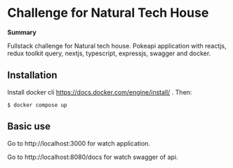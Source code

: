# Challenge for Natural Tech House

**Summary**

Fullstack challenge for Natural tech house. Pokeapi application with reactjs, redux toolkit query, nextjs, typescript, expressjs, swagger and docker.

## Installation

Install docker cli https://docs.docker.com/engine/install/ . Then:

```
$ docker compose up
```

## Basic use

Go to http://localhost:3000 for watch application.

Go to http://localhost:8080/docs for watch swagger of api.

